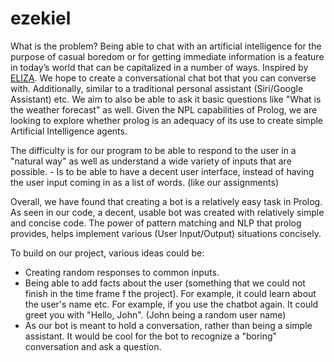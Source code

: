# ezekiel

What is the problem?
Being able to chat with an artificial intelligence for the purpose of casual boredom or for getting immediate information is a feature in today’s world that can be capitalized in a number of ways. Inspired by [ELIZA](https://en.wikipedia.org/wiki/ELIZA). We hope to create a conversational chat bot that you can converse with. Additionally, similar to a traditional personal assistant (Siri/Google Assistant) etc. We aim to also be able to ask it basic questions like "What is the weather forecast" as well. Given the NPL capabilities of Prolog, we are looking to explore whether prolog is an adequacy of its use to create simple Artificial Intelligence agents.

The difficulty is for our program to be able to respond to the user in a "natural way" as well as understand a wide variety of inputs that are possible. - Is to be able to have a decent user interface, instead of having the user input coming in as a list of words. (like our assignments)

Overall, we have found that creating a bot is a relatively easy task in Prolog. As seen in our code, a decent, usable bot was created with relatively simple and concise code. The power of pattern matching and NLP that prolog provides, helps implement various (User Input/Output) situations concisely.

To build on our project, various ideas could be:
 - Creating random responses to common inputs.
 - Being able to add facts about the user (something that we could not finish in the time frame f the project). For example, it could learn about the user's name etc. For example, if you use the chatbot again. It could greet you with "Hello, John". (John being a random user name)
 - As our bot is meant to hold a conversation, rather than being a simple assistant. It would be cool for the bot to recognize a "boring" conversation and ask a question.
